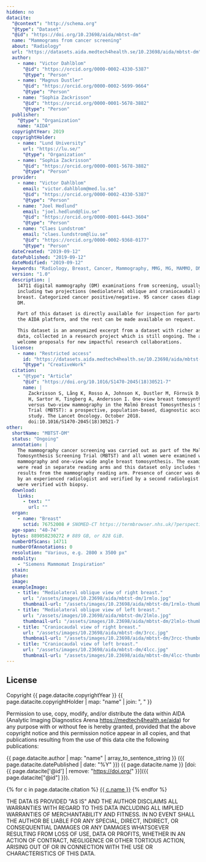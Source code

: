 ```yaml
---
hidden: no
datacite:
  "@context": "http://schema.org"
  "@type": "Dataset"
  "@id": "https://doi.org/10.23698/aida/mbtst-dm"
  name: "Mammograms from cancer screening"
  about: "Radiology"
  url: "https://datasets.aida.medtech4health.se/10.23698/aida/mbtst-dm"
  author:
    - name: "Victor Dahlblom"
      "@id": "https://orcid.org/0000-0002-4330-5387"
      "@type": "Person"
    - name: "Magnus Dustler"
      "@id": "https://orcid.org/0000-0002-5699-9664"
      "@type": "Person"
    - name: "Sophia Zackrisson"
      "@id": "https://orcid.org/0000-0001-5678-3882"
      "@type": "Person"
  publisher:
    "@type": "Organization"
    name: "AIDA"
  copyrightYear: 2019
  copyrightHolder:
    - name: "Lund University"
      url: "https://lu.se/"
      "@type": "Organization"
    - name: "Sophia Zackrisson"
      "@id": "https://orcid.org/0000-0001-5678-3882"
      "@type": "Person"
  provider:
    - name: "Victor Dahlblom"
      email: "victor.dahlblom@med.lu.se"
      "@id": "https://orcid.org/0000-0002-4330-5387"
      "@type": "Person"
    - name: "Joel Hedlund"
      email: "joel.hedlund@liu.se"
      "@id": "https://orcid.org/0000-0001-6443-3604"
      "@type": "Person"
    - name: "Claes Lundstrom"
      email: "claes.lundstrom@liu.se"
      "@id": "https://orcid.org/0000-0002-9368-0177"
      "@type": "Person"
  dateCreated: "2019-09-12"
  datePublished: "2019-09-12"
  dateModified: "2019-09-12"
  keywords: "Radiology, Breast, Cancer, Mammography, MMG, MG, MAMMO, DM"
  version: "1.0"
  description: |
    14711 digital mammography (DM) examinations from screening, usually
    including two projections (mediolateral oblique and craniocaudal) of each
    breast. Categorized cancer positive/negative. 95 cancer cases diagnosed on
    DM.

    Part of this dataset is directly available for inspection for partners on
    the AIDA platform, and the rest can be made available on request.

    This dataset is an anonymized excerpt from a dataset with richer associated
    data, collected in a research project which is still ongoing. The authors
    welcome proposals for new impactful research collaborations.
  license:
    - name: "Restricted access"
      id: "https://datasets.aida.medtech4health.se/10.23698/aida/mbtst-dm#license"
      "@type": "CreativeWork"
  citation:
    - "@type": "Article"
      "@id": "https://doi.org/10.1016/S1470-2045(18)30521-7"
      name: |
        Zackrisson S, Lång K, Rosso A, Johnson K, Dustler M, Förnvik D, Förnvik
        H, Sartor H, Tingberg A, Andersson I. One-view breast tomosynthesis
        versus two-view mammography in the Malmö Breast Tomosynthesis Screening
        Trial (MBTST): a prospective, population-based, diagnostic accuracy
        study. The Lancet Oncology. October 2018.
        doi:10.1016/S1470-2045(18)30521-7
other:
  shortName: "MBTST-DM"
  status: "Ongoing"
  annotation: |
    The mammography cancer screening was carried out as part of the Malmö Breast
    Tomosynthesis Screening Trial (MBTST) and all women were examined with both
    mammography and one-view wide angle breast tomosynthesis. The examinations
    were read in separate reading arms and this dataset only includes the
    results from the mammography reading arm. Presence of cancer was determined
    by an experienced radiologist and verified by a second radiologist. Cancers
    were verified with biopsy.
  download:
    links:
      - text: ""
        url: ""
  organ:
    - name: "Breast"
      sctid: 76752008 # SNOMED-CT https://termbrowser.nhs.uk/?perspective=full&conceptId1=%s
  age-span: "40-74"
  bytes: 889058230272 # 889 GB, or 828 GiB.
  numberOfScans: 14711
  numberOfAnnotations: 0
  resolution: "Various, e.g. 2800 x 3500 px"
  modality:
    - "Siemens Mammomat Inspiration"
  stain:
  phase:
  image:
  exampleImage:
    - title: "Mediolateral oblique view of right breast."
      url: "/assets/images/10.23698/aida/mbtst-dm/1rmlo.jpg"
      thumbnail-url: "/assets/images/10.23698/aida/mbtst-dm/1rmlo-thumbnail.jpg"
    - title: "Mediolateral oblique view of left breast."
      url: "/assets/images/10.23698/aida/mbtst-dm/2lmlo.jpg"
      thumbnail-url: "/assets/images/10.23698/aida/mbtst-dm/2lmlo-thumbnail.jpg"
    - title: "Craniocaudal view of right breast."
      url: "/assets/images/10.23698/aida/mbtst-dm/3rcc.jpg"
      thumbnail-url: "/assets/images/10.23698/aida/mbtst-dm/3rcc-thumbnail.jpg"
    - title: "Craniocaudal view of left breast."
      url: "/assets/images/10.23698/aida/mbtst-dm/4lcc.jpg"
      thumbnail-url: "/assets/images/10.23698/aida/mbtst-dm/4lcc-thumbnail.jpg"
---
```

## License
Copyright
{{ page.datacite.copyrightYear }}
{{ page.datacite.copyrightHolder | map: "name" |  join: ", " }}

Permission to use, copy, modify, and/or distribute the data within AIDA (Analytic
Imaging Diagnostics Arena https://medtech4health.se/aida) for any purpose with
or without fee is hereby granted, provided that the above copyright notice and
this permission notice appear in all copies, and that publications resulting
from the use of this data cite the following publications:

{{ page.datacite.author | map: "name" | array_to_sentence_string }}
({{ page.datacite.datePublished | date: "%Y" }})
{{ page.datacite.name }}
[doi:{{ page.datacite['@id'] | remove: "https://doi.org/" }}]({{ page.datacite["@id"] }}).

{% for c in page.datacite.citation %}
  [{{ c.name }}]({{c["@id"]}})
{% endfor %}

THE DATA IS PROVIDED "AS IS" AND THE AUTHOR DISCLAIMS ALL WARRANTIES WITH REGARD
TO THIS DATA INCLUDING ALL IMPLIED WARRANTIES OF MERCHANTABILITY AND FITNESS. IN
NO EVENT SHALL THE AUTHOR BE LIABLE FOR ANY SPECIAL, DIRECT, INDIRECT, OR
CONSEQUENTIAL DAMAGES OR ANY DAMAGES WHATSOEVER RESULTING FROM LOSS OF USE, DATA
OR PROFITS, WHETHER IN AN ACTION OF CONTRACT, NEGLIGENCE OR OTHER TORTIOUS
ACTION, ARISING OUT OF OR IN CONNECTION WITH THE USE OR CHARACTERISTICS OF THIS
DATA.
